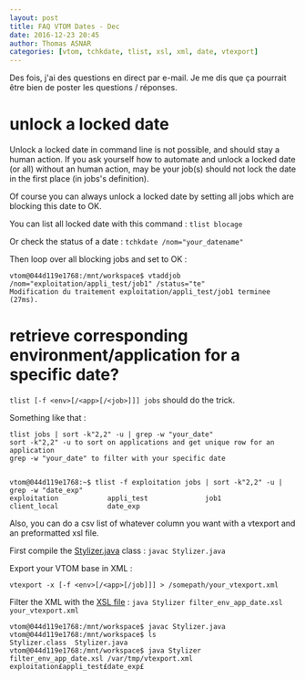 ```yaml
---
layout: post
title: FAQ VTOM Dates - Dec
date: 2016-12-23 20:45
author: Thomas ASNAR
categories: [vtom, tchkdate, tlist, xsl, xml, date, vtexport]
---
```

Des fois, j'ai des questions en direct par e-mail. Je me dis que ça pourrait être bien de poster les questions / réponses.

# unlock a locked date

Unlock a locked date in command line is not possible, and should stay a human action.
If you ask yourself how to automate and unlock a locked date (or all) without an human action, may be your job(s) should not lock the date in the first place (in jobs's definition).

Of course you can always unlock a locked date by setting all jobs which are blocking this date to OK.

You can list all locked date with this command :
`tlist blocage`

Or check the status of a date : 
`tchkdate /nom="your_datename"`

Then loop over all blocking jobs and set to OK :

```
vtom@044d119e1768:/mnt/workspace$ vtaddjob /nom="exploitation/appli_test/job1" /status="te"
Modification du traitement exploitation/appli_test/job1 terminee (27ms).
```

# retrieve corresponding environment/application for a specific date? 

`tlist [-f <env>[/<app>[/<job>]]] jobs` should do the trick.

Something like that :

```
tlist jobs | sort -k"2,2" -u | grep -w "your_date"
sort -k"2,2" -u to sort on applications and get unique row for an application
grep -w "your_date" to filter with your specific date


vtom@044d119e1768:~$ tlist -f exploitation jobs | sort -k"2,2" -u | grep -w "date_exp"
exploitation            appli_test              job1                    client_local            date_exp
```

Also, you can do a csv list of whatever column you want  with a vtexport and an preformatted xsl file.

First compile the [Stylizer.java](/wp-content/uploads/Stylizer.java) class : `javac Stylizer.java`

Export your VTOM base in XML :

```
vtexport -x [-f <env>[/<app>[/job]]] > /somepath/your_vtexport.xml
```

Filter the XML with the [XSL file](/wp-content/uploads/filter_env_app_date.xsl) : `java Stylizer filter_env_app_date.xsl your_vtexport.xml`

```
vtom@044d119e1768:/mnt/workspace$ javac Stylizer.java
vtom@044d119e1768:/mnt/workspace$ ls
Stylizer.class  Stylizer.java
vtom@044d119e1768:/mnt/workspace$ java Stylizer filter_env_app_date.xsl /var/tmp/vtexport.xml
exploitation£appli_test£date_exp£
```
